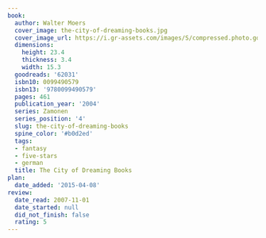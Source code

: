 ```yaml
---
book:
  author: Walter Moers
  cover_image: the-city-of-dreaming-books.jpg
  cover_image_url: https://i.gr-assets.com/images/S/compressed.photo.goodreads.com/books/1320430394l/62031._SX98_.jpg
  dimensions:
    height: 23.4
    thickness: 3.4
    width: 15.3
  goodreads: '62031'
  isbn10: 0099490579
  isbn13: '9780099490579'
  pages: 461
  publication_year: '2004'
  series: Zamonen
  series_position: '4'
  slug: the-city-of-dreaming-books
  spine_color: '#b0d2ed'
  tags:
  - fantasy
  - five-stars
  - german
  title: The City of Dreaming Books
plan:
  date_added: '2015-04-08'
review:
  date_read: 2007-11-01
  date_started: null
  did_not_finish: false
  rating: 5
---
```

